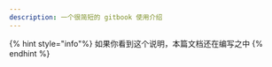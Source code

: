 ```yaml
---
description: 一个很简短的 gitbook 使用介绍
---
```


{% hint style="info"%}
如果你看到这个说明，本篇文档还在编写之中
{% endhint %}
